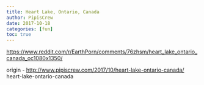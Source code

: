 ```yaml
---
title: Heart Lake, Ontario, Canada
author: PipisCrew
date: 2017-10-18
categories: [fun]
toc: true
---
```


https://www.reddit.com/r/EarthPorn/comments/76zhsm/heart_lake_ontario_canada_oc1080x1350/

origin - http://www.pipiscrew.com/2017/10/heart-lake-ontario-canada/ heart-lake-ontario-canada